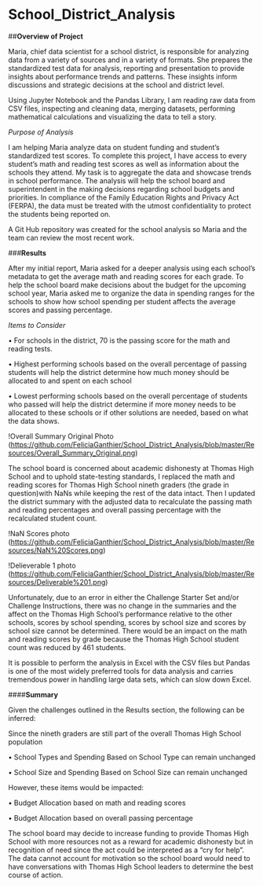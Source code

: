 # School_District_Analysis

##**Overview of Project**

Maria, chief data scientist for a school district, is responsible for analyzing data from a variety of sources and in a variety of formats. She prepares the standardized test data for analysis, reporting and presentation to provide insights about performance trends and patterns. These insights inform discussions and strategic decisions at the school and district level. 

Using Jupyter Notebook and the Pandas Library, I am reading raw data from CSV files, inspecting and cleaning data, merging datasets, performing mathematical calculations and visualizing the data to tell a story.

*Purpose of Analysis*

I am helping Maria analyze data on student funding and student’s standardized test scores. To complete this project, I have access to every student’s math and reading test scores as well as information about the schools they attend. My task is to aggregate the data and showcase trends in school performance. The analysis will help the school board and superintendent in the making decisions regarding school budgets and priorities.  In compliance of the Family Education Rights and Privacy Act (FERPA), the data must be treated with the utmost confidentiality to protect the students being reported on. 

A Git Hub repository was created for the school analysis so Maria and the team can review the most recent work. 

###**Results**

After my initial report, Maria asked for a deeper analysis using each school’s metadata to get the average math and reading scores for each grade. To help the school board make decisions about the budget for the upcoming school year, Maria asked me to organize the data in spending ranges for the schools to show how school spending per student affects the average scores and passing percentage. 

*Items to Consider*

•	For schools in the district, 70 is the passing score for the math and reading tests. 

•	Highest performing schools based on the overall percentage of passing students will help the district determine how much money should be allocated to and spent on each school 

•	Lowest performing schools based on the overall percentage of students who passed will help the district determine if more money needs to be allocated to these schools or if other solutions are needed, based on what the data shows. 

!Overall Summary Original Photo (https://github.com/FeliciaGanthier/School_District_Analysis/blob/master/Resources/Overall_Summary_Original.png)

The school board is concerned about academic dishonesty at Thomas High School and to uphold state-testing standards, I replaced the math and reading scores for Thomas High School nineth graders (the grade in question)with NaNs while keeping the rest of the data intact. Then I updated the district summary with the adjusted data to recalculate the passing math and reading percentages and overall passing percentage with the recalculated student count.

!NaN Scores photo (https://github.com/FeliciaGanthier/School_District_Analysis/blob/master/Resources/NaN%20Scores.png)

!Delieverable 1 photo (https://github.com/FeliciaGanthier/School_District_Analysis/blob/master/Resources/Deliverable%201.png)

Unfortunately, due to an error in either the Challenge Starter Set and/or Challenge Instructions, there was no change in the summaries and the affect on the Thomas High School’s performance relative to the other schools, scores by school spending, scores by school size and scores by school size cannot be determined. There would be an impact on the math and reading scores by grade because the Thomas High School student count was reduced by 461 students. 

It is possible to perform the analysis in Excel with the CSV files but Pandas is one of the most widely preferred tools for data analysis and carries tremendous power in handling large data sets, which can slow down Excel. 

####**Summary**

Given the challenges outlined in the Results section, the following can be inferred:

Since the nineth graders are still part of the overall Thomas High School population

•	School Types and Spending Based on School Type can remain unchanged

•	School Size and Spending Based on School Size can remain unchanged

However, these items would be impacted:

•	Budget Allocation based on math and reading scores

•	Budget Allocation based on overall passing percentage

The school board may decide to increase funding to provide Thomas High School with more resources not as a reward for academic dishonesty but in recognition of need since the act could be interpreted as a “cry for help”.  The data cannot account for motivation so the school board would need to have conversations with Thomas High School leaders to determine the best course of action. 
